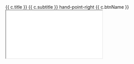 <row gutter="xs">
  <row-item sm="12" md="6" v-for="(c, i) in cards" :key="'card'+ i" shrink style="padding-bottom: 8px;">
    <card :elevation="null">
      <card-title>
        {{ c.title }}
      </card-title>
      <card-subtitle>
        {{ c.subtitle }}
      </card-subtitle>
      <card-actions>
        <btn color="primary" :href="c.href">
        <icon left>hand-point-right</icon>
        {{ c.btnName }}
      </btn>
      </card-actions>
    </card>
  </row-item>
</row>
<iframe src="/resume.html"></iframe>

<script>
export default {
  data() {
    return {
      cards: [
        {
          title: 'Leetcode',
          subtitle: '个人Leetcode题解集',
          href: this.$site.base + 'leetcode/index.html',
          btnName: 'leetcode-solution'
        },
        {
          title: 'README',
          subtitle: '没什么就是个readme',
          href: this.$site.base + 'README.html',
          btnName: 'readme'
        }
      ]
    }
  }
}
</script>
